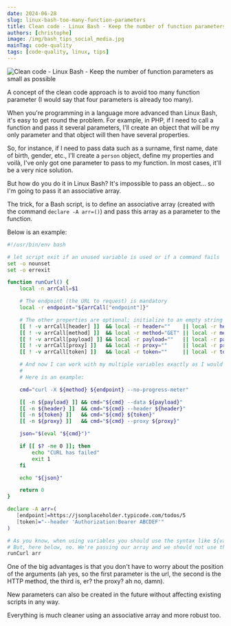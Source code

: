 ```yaml
---
date: 2024-06-28
slug: linux-bash-too-many-function-parameters
title: Clean code - Linux Bash - Keep the number of function parameters as small as possible
authors: [christophe]
image: /img/bash_tips_social_media.jpg
mainTag: code-quality
tags: [code-quality, linux, tips]
---
```

![Clean code - Linux Bash - Keep the number of function parameters as small as possible](/img/bash_tips_banner.jpg)

A concept of the clean code approach is to avoid too many function parameter (I would say that four parameters is already too many).

When you're programming in a language more advanced than Linux Bash, it's easy to get round the problem. For example, in PHP, if I need to call a function and pass it several parameters, I'll create an object that will be my only parameter and that object will then have several properties.

So, for instance, if I need to pass data such as a surname, first name, date of birth, gender, etc., I'll create a `person` object, define my properties and voilà, I've only got one parameter to pass to my function. In most cases, it'll be a very nice solution.

But how do you do it in Linux Bash? It's impossible to pass an object... so I'm going to pass it an associative array.

<!-- truncate -->

The trick, for a Bash script, is to define an associative array (created with the command `declare -A arr=()`) and pass this array as a parameter to the function.

Below is an example:

<Snippet filename="curl.sh">

```bash
#!/usr/bin/env bash

# let script exit if an unused variable is used or if a command fails
set -o nounset
set -o errexit

function runCurl() {
    local -n arrCall=$1

    # The endpoint (the URL to request) is mandatory
    local -r endpoint="${arrCall["endpoint"]}"

    # The other properties are optional; initialize to an empty string or any other default values
    [[ ! -v arrCall[header] ]]  && local -r header=""    || local -r header="${ arrCall["header"]}"
    [[ ! -v arrCall[method] ]]  && local -r method="GET" || local -r method="${arrCall["method"]}"
    [[ ! -v arrCall[payload] ]] && local -r payload=""   || local -r payload="${arrCall["payload"]}"
    [[ ! -v arrCall[proxy] ]]   && local -r proxy=""     || local -r proxy="${arrCall["proxy"]}"
    [[ ! -v arrCall[token] ]]   && local -r token=""     || local -r token="${arrCall["token"]}"

    # And now I can work with my multiple variables exactly as I would have done if I'd passed them all as parameters.
    #
    # Here is an example:

    cmd="curl -X ${method} ${endpoint} --no-progress-meter"

    [[ -n ${payload} ]] && cmd="${cmd} --data ${payload}"
    [[ -n ${header} ]]  && cmd="${cmd} --header ${header}"
    [[ -n ${token} ]]   && cmd="${cmd} ${token}"
    [[ -n ${proxy} ]]   && cmd="${cmd} --proxy ${proxy}"

    json="$(eval "${cmd}")"

    if [[ $? -ne 0 ]]; then
        echo "CURL has failed"
        exit 1
    fi

    echo "${json}"

    return 0
}

declare -A arr=(
   [endpoint]=https://jsonplaceholder.typicode.com/todos/5
   [token]="--header 'Authorization:Bearer ABCDEF'"
)

# As you know, when using variables you should use the syntax like ${variable}
# But, here below, no. We're passing our array and we should not use the `$`
runCurl arr
```

</Snippet>

One of the big advantages is that you don't have to worry about the position of the arguments (ah yes, so the first parameter is the url, the second is the HTTP method, the third is, er? the proxy? ah no, damn).

New parameters can also be created in the future without affecting existing scripts in any way.

Everything is much cleaner using an associative array and more robust too.
